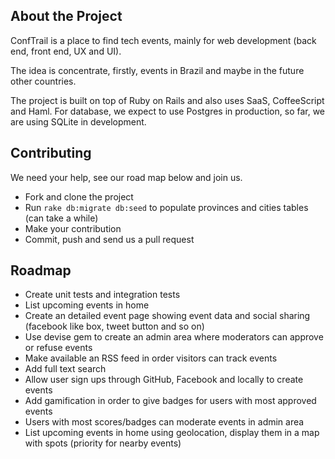 ## About the Project

ConfTrail is a place to find tech events, mainly for web development (back end, front end, UX and UI).

The idea is concentrate, firstly, events in Brazil and maybe in the future other countries.

The project is built on top of Ruby on Rails and also uses SaaS, CoffeeScript and Haml. For database, we expect to use Postgres in production, so far, we are using SQLite in development.

## Contributing

We need your help, see our road map below and join us.

* Fork and clone the project
* Run `rake db:migrate db:seed` to populate provinces and cities tables (can take a while)
* Make your contribution
* Commit, push and send us a pull request

## Roadmap

* Create unit tests and integration tests
* List upcoming events in home
* Create an detailed event page showing event data and social sharing (facebook like box, tweet button and so on)
* Use devise gem to create an admin area where moderators can approve or refuse events
* Make available an RSS feed in order visitors can track events
* Add full text search
* Allow user sign ups through GitHub, Facebook and locally to create events
* Add gamification in order to give badges for users with most approved events
* Users with most scores/badges can moderate events in admin area
* List upcoming events in home using geolocation, display them in a map with spots (priority for nearby events)